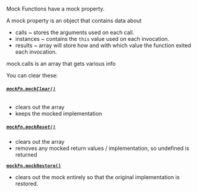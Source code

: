 Mock Functions have a mock property.

A mock property is an object that contains data about 

- calls ~ stores the arguments used on each call.
- instances ~ contains the `this` value used on each invocation. 
- results ~ array will store how and with which value the function exited each invocation.

mock.calls is an array that gets various info

You can clear these:

###### **<u>[`mockFn.mockClear()`](https://jestjs.io/docs/mock-function-api#mockfnmockclear)</u>**

- clears out the array
- keeps the mocked implementation

##### <u>**[`mockFn.mockReset()`](https://jestjs.io/docs/mock-function-api#mockfnmockreset)**</u>

- clears out the array
- removes any mocked return values / implementation, so undefined is returned

**<u>[`mockFn.mockRestore()`](https://jestjs.io/docs/mock-function-api#mockfnmockrestore)</u>**

- clears out the mock entirely so that the original implementation is restored. 

 